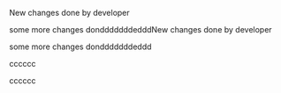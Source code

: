 New changes done by developer

some more changes dondddddddedddNew changes done by developer

some more changes dondddddddeddd


cccccc




cccccc

